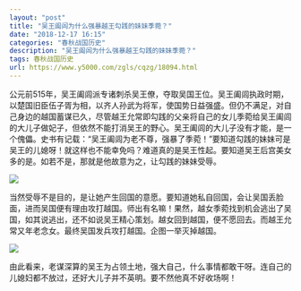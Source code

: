```yaml
---
layout: "post"
title: "吴王阖闾为什么强暴越王勾践的妹妹季菀？"
date: "2018-12-17 16:15"
categories: "春秋战国历史"
description: "吴王阖闾为什么强暴越王勾践的妹妹季菀？"
tags: 春秋战国历史
url: https://www.y5000.com/zgls/cqzg/18094.html
---
```






公元前515年，吴王阖闾派专诸刺杀吴王僚，夺取吴国王位。吴王阖闾执政时期，以楚国旧臣伍子胥为相，以齐人孙武为将军，使国势日益强盛。但仍不满足，对自己身边的越国蓄谋已久，尽管越王允常即勾践的父亲将自己的女儿季菀给吴王阖闾的大儿子做妃子，但依然不能打消吴王的野心。吴王阖闾的大儿子没有才能，是一个傀儡。史书有记载：“吴王阖闾为老不尊，强暴了季菀！”要知道勾践的妹妹可是吴王的儿媳呀！就这样也不能幸免吗？难道真的是吴王性起。要知道吴王后宫美女多的是。如若不是，那就是他故意为之，让勾践的妹妹受辱。

![](https://img.y5000.com/uploads/allimg/170329/102Z94142-0.jpg)

当然受辱不是目的，是让她产生回国的意愿。要知道她私自回国，会让吴国丢脸面，进而吴国便有理由攻打越国。师出有名嘛！果然，越女季菀找到机会逃出了吴国，如其说逃出，还不如说吴王精心策划。越女回到越国，便不愿回去。而越王允常又年老念女。最终吴国发兵攻打越国。企图一举灭掉越国。

![](https://img.y5000.com/uploads/allimg/170329/102Z95394-1.jpg)

由此看来，老谋深算的吴王为占领土地，强大自己，什么事情都敢干呀。连自己的儿媳妇都不放过，还好大儿子并不英明。要不然他真不好收场啊！
